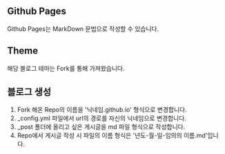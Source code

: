 ## Github Pages
Github Pages는 MarkDown 문법으로 작성할 수 있습니다.

## Theme
해당 블로그 테마는 Fork를 통해 가져왔습니다.

## 블로그 생성
1. Fork 해온 Repo의 이름을 '닉네임.github.io' 형식으로 변경합니다.
2. _config.yml 파일에서 url의 경로를 자신의 닉네임으로 변경합니다.
3. _post 폴더에 올리고 싶은 게시글을 md 파일 형식으로 작성합니다.
4. Repo에서 게시글 작성 시 파일의 이름 형식은 '년도-월-일-임의의 이름.md'입니다.

